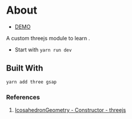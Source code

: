 # About

- [DEMO](https://threejstraining.netlify.app/)

 A custom threejs module
 to learn .

- Start with `yarn run dev`

## Built With

```sh
yarn add three gsap
```

### References

1. [IcosahedronGeometry - Constructor - threejs](https://threejs.org/docs/#api/en/geometries/IcosahedronGeometry)
